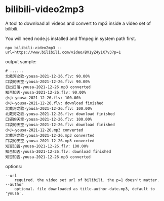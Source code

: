 # bilibili-video2mp3

A tool to download all videos and convert to mp3 inside a video set of bilibili.

You will need node.js installed and ffmpeg in system path first.

```
npx bilibili-video2mp3 --url=https://www.bilibili.com/video/BV1yZ4y1X7v3?p=1
```

output sample:

```
# ......
北戴河之歌-yousa-2021-12-26.flv: 90.00%
口袋的天空-yousa-2021-12-26.flv: 90.00%
日出日落-yousa-2021-12-26.mp3 converted
知否知否-yousa-2021-12-26.flv: 90.00%
小小-yousa-2021-12-26.flv: 100.00%
小小-yousa-2021-12-26.flv: download finished
北戴河之歌-yousa-2021-12-26.flv: 100.00%
北戴河之歌-yousa-2021-12-26.flv: download finished
口袋的天空-yousa-2021-12-26.flv: 100.00%
口袋的天空-yousa-2021-12-26.flv: download finished
小小-yousa-2021-12-26.mp3 converted
北戴河之歌-yousa-2021-12-26.mp3 converted
口袋的天空-yousa-2021-12-26.mp3 converted
知否知否-yousa-2021-12-26.flv: 100.00%
知否知否-yousa-2021-12-26.flv: download finished
知否知否-yousa-2021-12-26.mp3 converted
```

options:

```
--url
    required. the video set url of bilibili. the p=1 doesn't matter.
--author
    optional. file downloaded as title-author-date.mp3, default to 'yousa'.
```